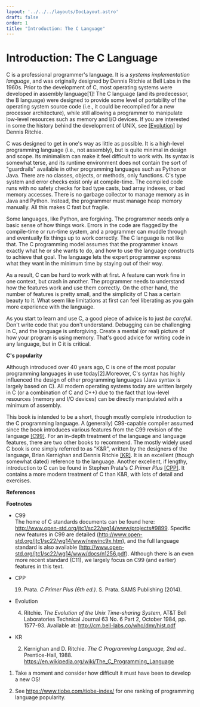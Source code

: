 ```yaml
---
layout: '../../../layouts/DocLayout.astro'
draft: false
order: 1
title: "Introduction: The C Language"
---
```

# Introduction: The C Language

C is a professional programmer's language. It is a *systems
implementation language*, and was originally designed by Dennis Ritchie
at Bell Labs in the 1960s. Prior to the development of C, most operating
systems were developed in assembly language\[1\]\! The C language (and
its predecessor, the B language) were designed to provide some level of
portability of the operating system source code (i.e., it could be
recompiled for a new processor architecture), while still allowing a
programmer to manipulate low-level resources such as memory and I/O
devices. If you are interested in some the history behind the
development of UNIX, see [\[Evolution\]](#Evolution) by Dennis Ritchie.

C was designed to get in one's way as little as possible. It is a
high-level programming language (i.e., not assembly), but is quite
minimal in design and scope. Its minimalism can make it feel difficult
to work with. Its syntax is somewhat terse, and its runtime environment
does not contain the sort of "guardrails" available in other programming
languages such as Python or Java. There are no classes, objects, or
methods, only functions. C's type system and error checks exist only at
compile-time. The compiled code runs with no safety checks for bad type
casts, bad array indexes, or bad memory accesses. There is no garbage
collector to manage memory as in Java and Python. Instead, the
programmer must manage heap memory manually. All this makes C fast but
fragile.

Some languages, like Python, are forgiving. The programmer needs only a
basic sense of how things work. Errors in the code are flagged by the
compile-time or run-time system, and a programmer can muddle through and
eventually fix things up to work correctly. The C language is not like
that. The C programming model assumes that the programmer knows exactly
what he or she wants to do, and how to use the language constructs to
achieve that goal. The language lets the expert programmer express what
they want in the minimum time by staying out of their way.

As a result, C can be hard to work with at first. A feature can work
fine in one context, but crash in another. The programmer needs to
understand how the features work and use them correctly. On the other
hand, the number of features is pretty small, and the simplicity of C
has a certain beauty to it. What seem like limitations at first can feel
liberating as you gain more experience with the language.

As you start to learn and use C, a good piece of advice is to just *be
careful*. Don't write code that you don't understand. Debugging can be
challenging in C, and the language is unforgiving. Create a mental (or
real) picture of how your program is using memory. That's good advice
for writing code in any language, but in C it is critical.

<div class="sidebar">

**C's popularity**

Although introduced over 40 years ago, C is one of the most popular
programming languages in use today\[2\].Moreover, C's syntax has highly
influenced the design of other programming languages (Java syntax is
largely based on C). All modern operating systems today are written
largely in C (or a combination of C and C++) due to the fact that
low-level resources (memory and I/O devices) can be directly manipulated
with a minimum of assembly.

</div>

This book is intended to be a short, though mostly complete introduction
to the C programming language. A (generally) C99-capable compiler
assumed since the book introduces various features from the C99 revision
of the language [\[C99\]](#C99). For an in-depth treatment of the
language and language features, there are two other books to recommend.
The mostly widely used C book is one simply referred to as "K\&R",
written by the designers of the language, Brian Kernighan and Dennis
Ritchie [\[KR\]](#KR). It is an excellent (though somewhat dated)
reference to the language. Another excellent, if lengthy, introduction
to C can be found in Stephen Prata's *C Primer Plus* [\[CPP\]](#CPP). It
contains a more modern treatment of C than K\&R, with lots of detail and
exercises.

**References**

**Footnotes**

<div id="citations">

  - <span id="C99" class="citation-label">C99</span>  
    The home of C standards documents can be found here:
    <http://www.open-std.org/jtc1/sc22/wg14/www/projects#9899>. Specific
    new features in C99 are detailed
    (<http://www.open-std.org/jtc1/sc22/wg14/www/newinc9x.htm>), and the
    full language standard is also available
    (<http://www.open-std.org/jtc1/sc22/wg14/www/docs/n1256.pdf>).
    Although there is an even more recent standard (C11), we largely
    focus on C99 (and earlier) features in this text.

  - <span id="CPP" class="citation-label">CPP</span>
    
    19. Prata. *C Primer Plus (6th ed.)*. S. Prata. SAMS Publishing
        (2014).

  - <span id="Evolution" class="citation-label">Evolution</span>
    
    4.  Ritchie. *The Evolution of the Unix Time-sharing System*, AT\&T
        Bell Laboratories Technical Journal 63 No. 6 Part 2, October
        1984, pp. 1577-93. Available at:
        <http://cm.bell-labs.co/who/dmr/hist.pdf>

  - <span id="KR" class="citation-label">KR</span>
    
    2.  Kernighan and D. Ritchie. *The C Programming Language, 2nd ed.*.
        Prentice-Hall, 1988.
        <https://en.wikipedia.org/wiki/The_C_Programming_Language>

</div>

1.  Take a moment and consider how difficult it must have been to
    develop a new OS\!

2.  See <https://www.tiobe.com/tiobe-index/> for one ranking of
    programming language popularity.
